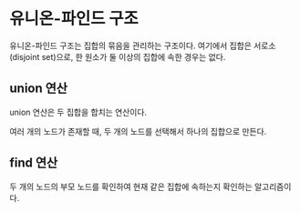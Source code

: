 # 유니온-파인드 구조

유니온-파인드 구조는 집합의 묶음을 관리하는 구조이다.
여기에서 집합은 서로소(disjoint set)으로, 한 원소가 둘 이상의 집합에 속한 경우는 없다.

## union 연산

union 연산은 두 집합을 합치는 연산이다.

여러 개의 노드가 존재할 때, 두 개의 노드를 선택해서 하나의 집합으로 만든다.

## find 연산

두 개의 노드의 부모 노드를 확인하여 현재 같은 집합에 속하는지 확인하는 알고리즘이다.
